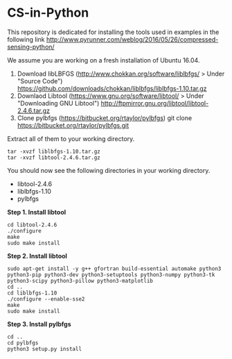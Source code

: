 # CS-in-Python
This repository is dedicated for installing the tools used in examples in the following link
http://www.pyrunner.com/weblog/2016/05/26/compressed-sensing-python/

We assume you are working on a fresh installation of Ubuntu 16.04.

1. Download libLBFGS (http://www.chokkan.org/software/liblbfgs/ > Under "Source Code")
  https://github.com/downloads/chokkan/liblbfgs/liblbfgs-1.10.tar.gz
2. Downlaod Libtool (https://www.gnu.org/software/libtool/ > Under "Downloading GNU Libtool")
  http://ftpmirror.gnu.org/libtool/libtool-2.4.6.tar.gz
3. Clone pylbfgs (https://bitbucket.org/rtaylor/pylbfgs)
  git clone https://bitbucket.org/rtaylor/pylbfgs.git
  
Extract all of them to your working directory.
```
tar -xvzf liblbfgs-1.10.tar.gz
tar -xvzf libtool-2.4.6.tar.gz
```
You should now see the following directories in your working directory.

- libtool-2.4.6
- liblbfgs-1.10
- pylbfgs

**Step 1. Install libtool**
```
cd libtool-2.4.6
./configure
make
sudo make install
```
**Step 2. Install libtool**
```
sudo apt-get install -y g++ gfortran build-essential automake python3 python3-pip python3-dev python3-setuptools python3-numpy python3-tk python3-scipy python3-pillow python3-matplotlib
cd ..
cd liblbfgs-1.10
./configure --enable-sse2
make
sudo make install
```
**Step 3. Install pylbfgs**
``` 
cd ..
cd pylbfgs
python3 setup.py install
```
